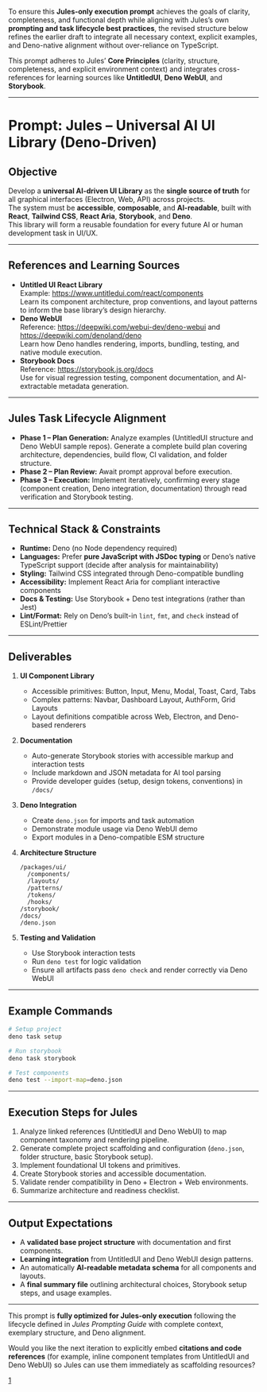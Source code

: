 To ensure this **Jules-only execution prompt** achieves the goals of clarity, completeness, and functional depth while aligning with Jules’s own **prompting and task lifecycle best practices**, the revised structure below refines the earlier draft to integrate all necessary context, explicit examples, and Deno-native alignment without over-reliance on TypeScript.  

This prompt adheres to Jules’ **Core Principles** (clarity, structure, completeness, and explicit environment context) and integrates cross-references for learning sources like **UntitledUI**, **Deno WebUI**, and **Storybook**.  

***

# Prompt: Jules – Universal AI UI Library (Deno-Driven)

## Objective
Develop a **universal AI-driven UI Library** as the **single source of truth** for all graphical interfaces (Electron, Web, API) across projects.  
The system must be **accessible**, **composable**, and **AI-readable**, built with **React**, **Tailwind CSS**, **React Aria**, **Storybook**, and **Deno**.  
This library will form a reusable foundation for every future AI or human development task in UI/UX.

***

## References and Learning Sources
- **Untitled UI React Library**  
  Example: https://www.untitledui.com/react/components  
  Learn its component architecture, prop conventions, and layout patterns to inform the base library’s design hierarchy.
- **Deno WebUI**  
  Reference: https://deepwiki.com/webui-dev/deno-webui and https://deepwiki.com/denoland/deno  
  Learn how Deno handles rendering, imports, bundling, testing, and native module execution.
- **Storybook Docs**  
  Reference: https://storybook.js.org/docs  
  Use for visual regression testing, component documentation, and AI-extractable metadata generation.

***

## Jules Task Lifecycle Alignment
- **Phase 1 – Plan Generation:** Analyze examples (UntitledUI structure and Deno WebUI sample repos). Generate a complete build plan covering architecture, dependencies, build flow, CI validation, and folder structure.  
- **Phase 2 – Plan Review:** Await prompt approval before execution.  
- **Phase 3 – Execution:** Implement iteratively, confirming every stage (component creation, Deno integration, documentation) through read verification and Storybook testing.

***

## Technical Stack & Constraints
- **Runtime:** Deno (no Node dependency required)  
- **Languages:** Prefer **pure JavaScript with JSDoc typing** or Deno’s native TypeScript support (decide after analysis for maintainability)  
- **Styling:** Tailwind CSS integrated through Deno-compatible bundling  
- **Accessibility:** Implement React Aria for compliant interactive components  
- **Docs & Testing:** Use Storybook + Deno test integrations (rather than Jest)  
- **Lint/Format:** Rely on Deno’s built-in `lint`, `fmt`, and `check` instead of ESLint/Prettier

***

## Deliverables

1. **UI Component Library**
   - Accessible primitives: Button, Input, Menu, Modal, Toast, Card, Tabs  
   - Complex patterns: Navbar, Dashboard Layout, AuthForm, Grid Layouts  
   - Layout definitions compatible across Web, Electron, and Deno-based renderers  

2. **Documentation**
   - Auto-generate Storybook stories with accessible markup and interaction tests  
   - Include markdown and JSON metadata for AI tool parsing  
   - Provide developer guides (setup, design tokens, conventions) in `/docs/`

3. **Deno Integration**
   - Create `deno.json` for imports and task automation  
   - Demonstrate module usage via Deno WebUI demo  
   - Export modules in a Deno-compatible ESM structure

4. **Architecture Structure**
   ```
   /packages/ui/
     /components/
     /layouts/
     /patterns/
     /tokens/
     /hooks/
   /storybook/
   /docs/
   /deno.json
   ```

5. **Testing and Validation**
   - Use Storybook interaction tests  
   - Run `deno test` for logic validation  
   - Ensure all artifacts pass `deno check` and render correctly via Deno WebUI

***

## Example Commands
```bash
# Setup project
deno task setup

# Run storybook
deno task storybook

# Test components
deno test --import-map=deno.json
```

***

## Execution Steps for Jules
1. Analyze linked references (UntitledUI and Deno WebUI) to map component taxonomy and rendering pipeline.  
2. Generate complete project scaffolding and configuration (`deno.json`, folder structure, basic Storybook setup).  
3. Implement foundational UI tokens and primitives.  
4. Create Storybook stories and accessible documentation.  
5. Validate render compatibility in Deno + Electron + Web environments.  
6. Summarize architecture and readiness checklist.

***

## Output Expectations
- A **validated base project structure** with documentation and first components.  
- **Learning integration** from UntitledUI and Deno WebUI design patterns.  
- An automatically **AI-readable metadata schema** for all components and layouts.  
- A **final summary file** outlining architectural choices, Storybook setup steps, and usage examples.

***

This prompt is **fully optimized for Jules-only execution** following the lifecycle defined in *Jules Prompting Guide* with complete context, exemplary structure, and Deno alignment.  

Would you like the next iteration to explicitly embed **citations and code references** (for example, inline component templates from UntitledUI and Deno WebUI) so Jules can use them immediately as scaffolding resources?

[1](https://ppl-ai-file-upload.s3.amazonaws.com/web/direct-files/collection_ac871137-fd85-4f40-9291-b74a7aa35637/bebc6837-101b-403b-b279-dd6f332c0f84/jules-prompting.md)
